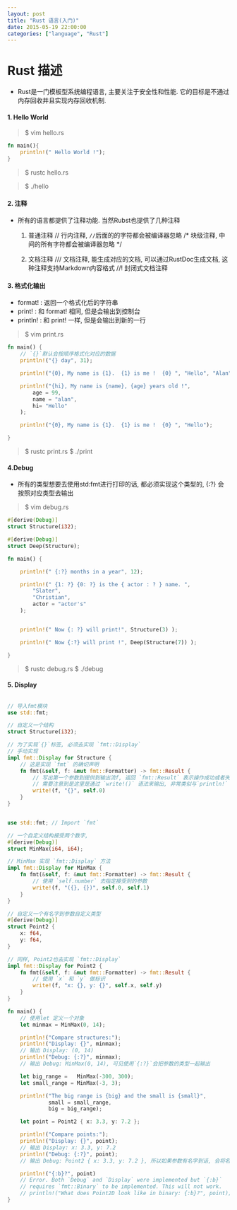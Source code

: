 ```yaml
---
layout: post
title: "Rust 语言(入门)"
date: 2015-05-19 22:00:00
categories: ["language", "Rust"]
---
```



# Rust 描述
* Rust是一门模板型系统编程语言, 主要关注于安全性和性能. 它的目标是不通过内存回收并且实现内存回收机制.

#### 1. Hello World
> $ vim hello.rs

``` Rust
fn main(){
    println!(" Hello World !");
}
```

> $ rustc hello.rs

> $ ./hello


#### 2. 注释
* 所有的语言都提供了注释功能. 当然Rubst也提供了几种注释
    1. 普通注释
    // 行内注释, `//`后面的的字符都会被编译器忽略
    /* 块级注释, 中间的所有字符都会被编译器忽略 */

    2. 文档注释
    /// 文档注释, 能生成对应的文档, 可以通过RustDoc生成文档, 这种注释支持Markdown内容格式
    //! 封闭式文档注释



#### 3. 格式化输出
* format! : 返回一个格式化后的字符串
* print! : 和 format! 相同, 但是会输出到控制台
* println! : 和 print! 一样, 但是会输出到新的一行

> $ vim print.rs

```Rust
fn main() {
    // `{}`默认会按顺序格式化对应的数据
    println!("{} day", 31);

    println!("{0}, My name is {1}.  {1} is me !  {0} ", "Hello", "Alan");

    println!("{hi}, My name is {name}, {age} years old !",
        age = 99,
        name = "alan",
        hi= "Hello"
    );

    println!("{0}, My name is {1}.  {1} is me !  {0} ", "Hello");

}
```

> $ rustc print.rs
> $ ./print

#### 4.Debug
* 所有的类型想要去使用std:fmt进行打印的话, 都必须实现这个类型的, {:?} 会按照对应类型去输出

> $ vim debug.rs

``` Rust
#[derive(Debug)]
struct Structure(i32);

#[derive(Debug)]
struct Deep(Structure);

fn main() {

    println!(" {:?} months in a year", 12);

    println!(" {1: ?} {0: ?} is the { actor : ? } name. ",
        "Slater",
        "Christian",
        actor = "actor's"
    );


    println!(" Now {: ?} will print!", Structure(3) );

    println!(" Now {:?} will print !", Deep(Structure(7)) );

}
```

> $ rustc debug.rs
> $ ./debug

#### 5. Display

```Rust

// 导入fmt模块
use std::fmt;

// 自定义一个结构
struct Structure(i32);

// 为了实现`{}`标签, 必须去实现 `fmt::Display`
// 手动实现
impl fmt::Display for Structure {
    // 这是实现 `fmt` 的确切声明
    fn fmt(&self, f: &mut fmt::Formatter) -> fmt::Result {
        // 写出第一个参数到提供到输出流f, 返回 `fmt::Result` 表示操作成功或者失败,
        // 需要注意到是这里是通过 `write!()` 语法来输出, 非常类似与`println!`
        write!(f, "{}", self.0)
    }
}

```

```Rust

use std::fmt; // Import `fmt`

// 一个自定义结构接受两个数字,
#[derive(Debug)]
struct MinMax(i64, i64);

// MinMax 实现 `fmt::Display` 方法
impl fmt::Display for MinMax {
    fn fmt(&self, f: &mut fmt::Formatter) -> fmt::Result {
        // 使用 `self.number` 去指定接受到的参数
        write!(f, "({}, {})", self.0, self.1)
    }
}

// 自定义一个有名字到参数自定义类型
#[derive(Debug)]
struct Point2 {
    x: f64,
    y: f64,
}

// 同样, Point2也去实现 `fmt::Display`
impl fmt::Display for Point2 {
    fn fmt(&self, f: &mut fmt::Formatter) -> fmt::Result {
        // 使用 `x` 和 `y` 做标识
        write!(f, "x: {}, y: {}", self.x, self.y)
    }
}

fn main() {
    // 使用let 定义一个对象
    let minmax = MinMax(0, 14);

    println!("Compare structures:");
    println!("Display: {}", minmax);
    // 输出 Display: (0, 14)
    println!("Debug: {:?}", minmax);
    // 输出 Debug: MinMax(0, 14), 可见使用`{:?}`会把参数的类型一起输出

    let big_range =   MinMax(-300, 300);
    let small_range = MinMax(-3, 3);

    println!("The big range is {big} and the small is {small}",
             small = small_range,
             big = big_range);

    let point = Point2 { x: 3.3, y: 7.2 };

    println!("Compare points:");
    println!("Display: {}", point);
    // 输出 Display: x: 3.3, y: 7.2
    println!("Debug: {:?}", point);
    // 输出 Debug: Point2 { x: 3.3, y: 7.2 }, 所以如果参数有名字到话, 会将名字和值成对显示出来

    println!("{:b}?", point)
    // Error. Both `Debug` and `Display` were implemented but `{:b}`
    // requires `fmt::Binary` to be implemented. This will not work.
    // println!("What does Point2D look like in binary: {:b}?", point);
}

```










